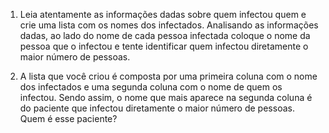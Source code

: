 1. Leia atentamente as informações dadas sobre quem infectou quem e crie uma lista com os nomes dos infectados. Analisando as informações dadas, ao lado do nome de cada pessoa infectada coloque o nome da pessoa que o infectou e tente identificar quem infectou diretamente o maior número de pessoas.

2. A lista que você criou é composta por uma primeira coluna com o nome dos infectados e uma segunda coluna com o nome de quem os infectou. Sendo assim, o nome que mais aparece na segunda coluna é do paciente que infectou diretamente o maior número de pessoas. Quem é esse paciente?